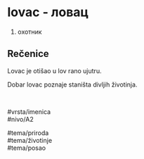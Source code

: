 # lovac - ловац

1. охотник

## Rečenice

Lovac je otišao u lov rano ujutru.

Dobar lovac poznaje staništa divljih životinja.

<br>

#vrsta/imenica  
#nivo/A2  

#tema/priroda  
#tema/životinje  
#tema/posao  
